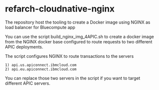 # refarch-cloudnative-nginx
The repository host the tooling to create a Docker image using NGINX as load balancer for Bluecompute app

You can use the script build_nginx_img_4APIC.sh to create a docker image from the NGINX docker base configured to route requests to two different APIC deployments.

The script configures NGINX to route transactions to the servers

    1) api.us.apiconnect.ibmcloud.com
    2) api.eu.apiconnect.ibmcloud.com  

You can replace those two servers in the script if you want to target different APIC servers.
